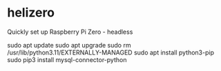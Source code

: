 # helizero
Quickly set up Raspberry Pi Zero - headless


sudo apt update
sudo apt upgrade
sudo rm /usr/lib/python3.11/EXTERNALLY-MANAGED
sudo apt install python3-pip
sudo pip3 install mysql-connector-python
